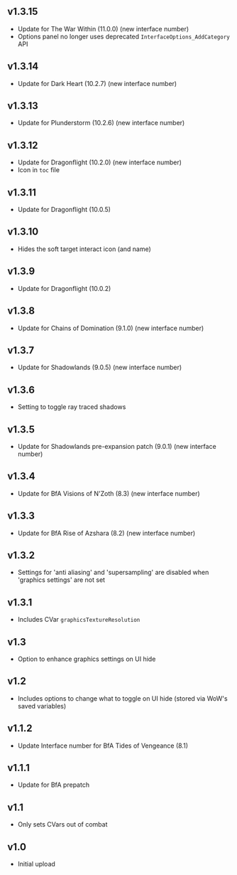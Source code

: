 ## v1.3.15
- Update for The War Within (11.0.0) (new interface number)
- Options panel no longer uses deprecated `InterfaceOptions_AddCategory` API

## v1.3.14
- Update for Dark Heart (10.2.7) (new interface number)

## v1.3.13
- Update for Plunderstorm (10.2.6) (new interface number)

## v1.3.12
- Update for Dragonflight (10.2.0) (new interface number)
- Icon in `toc` file

## v1.3.11
- Update for Dragonflight (10.0.5)

## v1.3.10
- Hides the soft target interact icon (and name)

## v1.3.9
- Update for Dragonflight (10.0.2)

## v1.3.8
- Update for Chains of Domination (9.1.0) (new interface number)

## v1.3.7
- Update for Shadowlands (9.0.5) (new interface number)

## v1.3.6
- Setting to toggle ray traced shadows

## v1.3.5
- Update for Shadowlands pre-expansion patch (9.0.1) (new interface number)

## v1.3.4
- Update for BfA Visions of N'Zoth (8.3) (new interface number)

## v1.3.3
- Update for BfA Rise of Azshara (8.2) (new interface number)

## v1.3.2
- Settings for 'anti aliasing' and 'supersampling' are disabled when 'graphics settings' are not set

## v1.3.1
- Includes CVar `graphicsTextureResolution`

## v1.3
- Option to enhance graphics settings on UI hide

## v1.2
- Includes options to change what to toggle on UI hide (stored via WoW's saved variables)

## v1.1.2
- Update Interface number for BfA Tides of Vengeance (8.1)

## v1.1.1
- Update for BfA prepatch

## v1.1
- Only sets CVars out of combat

## v1.0
- Initial upload